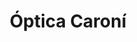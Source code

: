 ---
title: "Óptica Caroní"
url: /caracas/optica-caroni-av-principal-de-las-mercedes/
shop: óptico
---